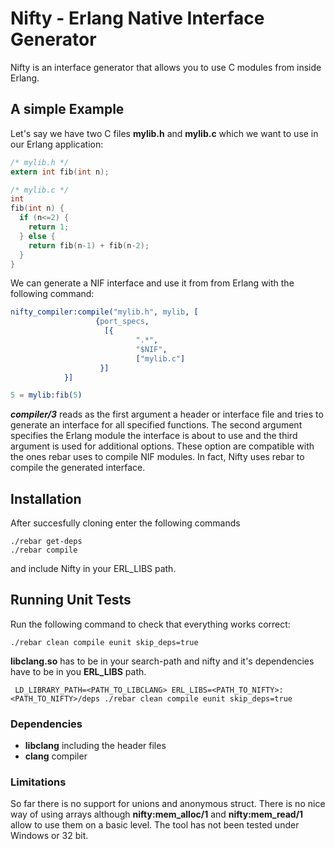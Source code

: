 # Nifty - Erlang Native Interface Generator

Nifty is an interface generator that allows you to use C modules from inside Erlang.

## A simple Example

Let's say we have two C files **mylib.h** and **mylib.c** which we want to use in our Erlang application:

```C
/* mylib.h */
extern int fib(int n);

/* mylib.c */
int
fib(int n) {
  if (n<=2) {
    return 1;
  } else {
    return fib(n-1) + fib(n-2);
  }
}

```

We can generate a NIF interface and use it from from Erlang with the following command:

```Erlang
nifty_compiler:compile("mylib.h", mylib, [
    			   {port_specs,
    			     [{
    						".*",
    						"$NIF",	
    						["mylib.c"]
    				}]
    		}]

5 = mylib:fib(5)
```

***compiler/3*** reads as the first argument a header or interface file and tries to generate an interface for all 
specified functions. The second argument specifies the Erlang module the interface is about to use and the third argument is used for additional options. These option are compatible with the ones rebar uses to compile NIF modules. 
In fact, Nifty uses rebar to compile the generated interface.

## Installation
After succesfully cloning enter the following commands

```
./rebar get-deps
./rebar compile
```

and include Nifty in your ERL_LIBS path.

## Running Unit Tests
Run the following command to check that everything works correct:
```
./rebar clean compile eunit skip_deps=true
```

**libclang.so** has to be in your search-path and nifty and it's dependencies have to be in you **ERL_LIBS** path.

```
 LD_LIBRARY_PATH=<PATH_TO_LIBCLANG> ERL_LIBS=<PATH_TO_NIFTY>:<PATH_TO_NIFTY>/deps ./rebar clean compile eunit skip_deps=true
```

### Dependencies
+ **libclang** including the header files
+ **clang** compiler

### Limitations
So far there is no support for unions and anonymous struct. There is no nice way of using arrays although **nifty:mem_alloc/1** and **nifty:mem_read/1** allow to use them on a basic level. The tool has not been tested under Windows or 32 bit.
